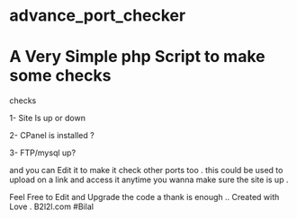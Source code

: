 advance_port_checker
========
A Very Simple php Script to make some checks 
========

checks 

1- Site Is up or down 

2- CPanel is installed ? 

3- FTP/mysql up? 

and you can Edit it to make it check other ports too . 
this could be used to upload on a link and access it anytime you wanna make sure the site is up . 


Feel Free to Edit and Upgrade the code a thank is enough .. 
Created with Love . 
B2l2l.com #Bilal
